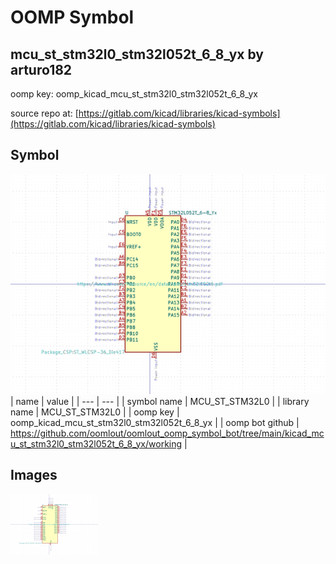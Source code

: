 # OOMP Symbol  
## mcu_st_stm32l0_stm32l052t_6_8_yx  by arturo182  
  
oomp key: oomp_kicad_mcu_st_stm32l0_stm32l052t_6_8_yx  
  
source repo at: [https://gitlab.com/kicad/libraries/kicad-symbols](https://gitlab.com/kicad/libraries/kicad-symbols)  
## Symbol  
  
[![working.png](working_600.png)](working.png)  
| name | value | 
| --- | --- | 
| symbol name | MCU_ST_STM32L0 | 
| library name | MCU_ST_STM32L0 | 
| oomp key | oomp_kicad_mcu_st_stm32l0_stm32l052t_6_8_yx | 
| oomp bot github | https://github.com/oomlout/oomlout_oomp_symbol_bot/tree/main/kicad_mcu_st_stm32l0_stm32l052t_6_8_yx/working | 
## Images  
  
[![working.png](working_140.png)](working.png)  
